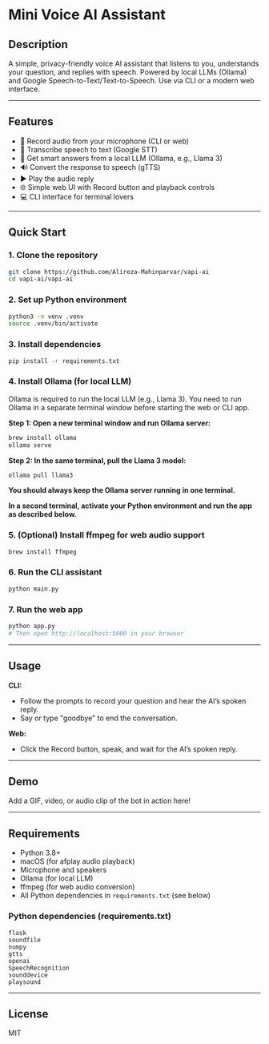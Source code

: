

# Mini Voice AI Assistant


## Description
A simple, privacy-friendly voice AI assistant that listens to you, understands your question, and replies with speech. Powered by local LLMs (Ollama) and Google Speech-to-Text/Text-to-Speech. Use via CLI or a modern web interface.

---


## Features
- 🎤 Record audio from your microphone (CLI or web)
- 📝 Transcribe speech to text (Google STT)
- 🤖 Get smart answers from a local LLM (Ollama, e.g., Llama 3)
- 🔊 Convert the response to speech (gTTS)
- ▶️ Play the audio reply
- 🌐 Simple web UI with Record button and playback controls
- 💻 CLI interface for terminal lovers

---

## Quick Start


### 1. Clone the repository
```bash
git clone https://github.com/Alireza-Mahinparvar/vapi-ai
cd vapi-ai/vapi-ai
```


### 2. Set up Python environment
```bash
python3 -m venv .venv
source .venv/bin/activate
```


### 3. Install dependencies
```bash
pip install -r requirements.txt
```



### 4. Install Ollama (for local LLM)
Ollama is required to run the local LLM (e.g., Llama 3). You need to run Ollama in a separate terminal window before starting the web or CLI app.

**Step 1: Open a new terminal window and run Ollama server:**
```bash
brew install ollama
ollama serve
```

**Step 2: In the same terminal, pull the Llama 3 model:**
```bash
ollama pull llama3
```

**You should always keep the Ollama server running in one terminal.**

**In a second terminal, activate your Python environment and run the app as described below.**


### 5. (Optional) Install ffmpeg for web audio support
```bash
brew install ffmpeg
```


### 6. Run the CLI assistant
```bash
python main.py
```


### 7. Run the web app
```bash
python app.py
# Then open http://localhost:5000 in your browser
```

---

## Usage

**CLI:**
- Follow the prompts to record your question and hear the AI’s spoken reply.
- Say or type "goodbye" to end the conversation.


**Web:**
- Click the Record button, speak, and wait for the AI’s spoken reply.

---


## Demo
Add a GIF, video, or audio clip of the bot in action here!

---


## Requirements
- Python 3.8+
- macOS (for afplay audio playback)
- Microphone and speakers
- Ollama (for local LLM)
- ffmpeg (for web audio conversion)
- All Python dependencies in `requirements.txt` (see below)

### Python dependencies (requirements.txt)
```
flask
soundfile
numpy
gtts
openai
SpeechRecognition
sounddevice
playsound
```

---


## License
MIT
